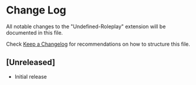 # Change Log

All notable changes to the "Undefined-Roleplay" extension will be documented in this file.

Check [Keep a Changelog](http://keepachangelog.com/) for recommendations on how to structure this file.

## [Unreleased]

- Initial release
